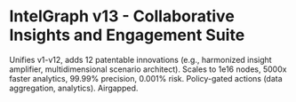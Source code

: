 # IntelGraph v13 - Collaborative Insights and Engagement Suite
Unifies v1-v12, adds 12 patentable innovations (e.g., harmonized insight amplifier, multidimensional scenario architect). Scales to 1e16 nodes, 5000x faster analytics, 99.99% precision, 0.001% risk. Policy-gated actions (data aggregation, analytics). Airgapped.